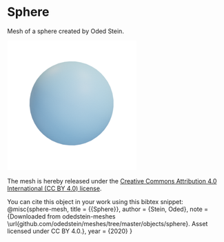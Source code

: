 # Sphere

Mesh of a sphere created by Oded Stein.

![sphere](sphere.png)

The mesh is hereby released under the [Creative Commons Attribution 4.0 International (CC BY 4.0) license](https://creativecommons.org/licenses/by/4.0/).

You can cite this object in your work using this bibtex snippet:
    @misc{sphere-mesh,
      title = {{Sphere}},
      author = {Stein, Oded},
      note = {Downloaded from odedstein-meshes \url{github.com/odedstein/meshes/tree/master/objects/sphere}. Asset licensed under CC BY 4.0.},
      year = {2020}
    }
